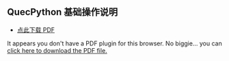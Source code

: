 ## QuecPython 基础操作说明
* <a href="zh-cn/sbs/edu/basic/basic.pdf" target="_blank">点此下载 PDF</a>


<object data="zh-cn/sbs/edu/basic/basic.pdf" type="application/pdf" style="min-height:100vh;width:100%">
    <p>It appears you don't have a PDF plugin for this browser.
    No biggie... you can <a href="zh-cn/sbs/edu/basic/basic.pdf">click here to download the PDF file.</a></p>
</object>